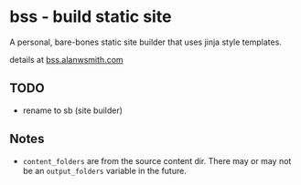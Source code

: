 # bss - build static site

A personal, bare-bones static site builder that 
uses jinja style templates.

details at [bss.alanwsmith.com](https://bss.alanwsmith.com/)


## TODO

- rename to sb (site builder)

## Notes


- `content_folders` are from the source content
dir. There may or may not be an `output_folders`
variable in the future.


